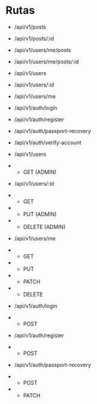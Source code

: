 # Rutas 

- /api/v1/posts
- /api/v1/posts/:id 
- /api/v1/users/me/posts
- /api/v1/users/me/posts/:id 


- /api/v1/users
- /api/v1/users/:id
- /api/v1/users/me

- /api/v1/auth/login
- /api/v1/auth/register
- /api/v1/auth/passport-recovery
- /api/v1/auth/verify-account


- /api/v1/users
- - GET (ADMIN)

- /api/v1/users/:id
- - GET 
- - PUT (ADMIN)
- - DELETE (ADMIN)

- /api/v1/users/me
- - GET 
- - PUT
- - PATCH
- - DELETE 

- /api/v1/auth/login
- - POST

- /api/v1/auth/register
- - POST

- /api/v1/auth/passport-recovery
- - POST
- - PATCH
